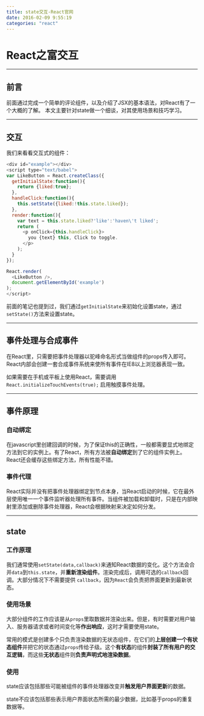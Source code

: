 ```yaml
---
title: state交互-React官网
date: 2016-02-09 9:55:19
categories: "react"
---
```

# React之富交互



---

## **前言**
前面通过完成一个简单的评论组件，以及介绍了JSX的基本语法，对React有了一个大概的了解。
本文主要针对state做一个细谈，对其使用场景和技巧学习。

---
## **交互**

我们来看看交互式的组件：

``` javascript
<div id="example"></div>
<script type="text/babel">
var LikeButton = React.createClass({
  getInitialState:function(){
  	return {liked:true};
  },
  handleClick:function(){
  	this.setState({liked:!this.state.liked});
  },
  render:function(){
    var text = this.state.liked?'like':'haven\'t liked';
    return (
      <p onClick={this.handleClick}>
        you {text} this, Click to toggle.
      </p>
    );
  }
});

React.render(
  <LikeButton />,
  document.getElementById('example')
);
</script>
```

前面的笔记也提到过，我们通过`getInitialState`来初始化设置state，通过`setState()`方法来设置state。

---

## **事件处理与合成事件**

在React里，只需要把事件处理器以驼峰命名形式当做组件的props传入即可。React内部会创建一套合成事件系统来使所有事件在IE8以上浏览器表现一致。

如果需要在手机或平板上使用React，需要调用`React.initializeTouchEvents(true);` 启用触摸事件处理。

---

## **事件原理**

### **自动绑定**

在javascript里创建回调的时候，为了保证this的正确性，一般都需要显式地绑定方法到它的实例上。有了React，所有方法被**自动绑定**到了它的组件实例上。React还会缓存这些绑定方法，所有性能不错。

### **事件代理**

React实际并没有把事件处理器绑定到节点本身，当React启动的时候，它在最外层使用唯一一个事件监听器处理所有事件。当组件被加载和卸载时，只是在内部映射里添加或删除事件处理器，React会根据映射来决定如何分发。

---

## **state**

### **工作原理**

我们通常使用`setState(data,callback)`来通知React数据的变化。这个方法会合并`data`到`this.state`，并**重新渲染组件**。渲染完成后，调用可选的`callback`回调。大部分情况下不需要提供 `callback`，因为`React`会负责把界面更新到最新状态。

### **使用场景**

大部分组件的工作应该是从`props`里取数据并渲染出来。但是，有时需要对用户输入、服务器请求或者时间变化等**作出响应**，这时才需要使用state。

常用的模式是创建多个只负责渲染数据的无状态组件，在它们的**上层创建一个有状态组件**并把它的状态通过`props`传给子级。这个**有状态**的组件**封装了所有用户的交互逻辑**，而这些**无状态**组件则**负责声明式地渲染数据**。

### **使用**

state应该包括那些可能被组件的事件处理器改变并**触发用户界面更新**的数据。

state不应该包括那些表示用户界面状态所需的最少数据，比如基于props的重复数据等。


